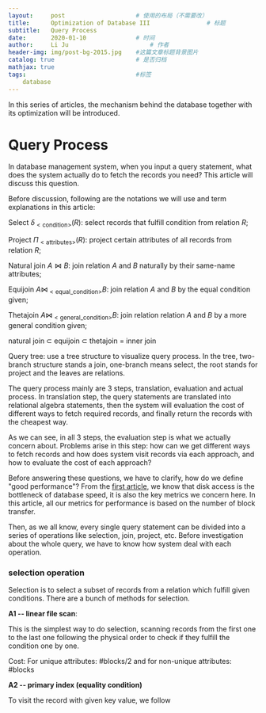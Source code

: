 ```yaml
---
layout:     post   				    # 使用的布局（不需要改）
title:      Optimization of Database III				# 标题 
subtitle:   Query Process
date:       2020-01-10 				# 时间
author:     Li Ju 						# 作者
header-img: img/post-bg-2015.jpg 	#这篇文章标题背景图片
catalog: true 						# 是否归档
mathjax: true
tags:								#标签
    database
---
```

In this series of articles, the mechanism behind the database together with its optimization will be introduced. 

# Query Process #
In database management system, when you input a query statement, what does the system actually do to fetch the records
you need? This article will discuss this question. 

Before discussion, following are the notations we will use and term explanations in this article: 

Select $\delta_{<\text{condition}>} (R)$: select records that fulfill condition from relation $R$; 

Project $\Pi_{<\text{attributes}>} (R)$: project certain attributes of all records from relation $R$; 

Natural join $A\bowtie B$: join relation $A$ and $B$ naturally by their same-name attributes; 

Equijoin $A\bowtie _{<\text {equal\_condition}>} B$: join relation $A$ and $B$ by the equal condition given; 

Thetajoin $A\bowtie _{<\text{general\_condition}>} B$: join relation relation $A$ and $B$ by a more general condition given; 

natural join $\subset$ equijoin $\subset$ thetajoin $=$ inner join

Query tree: use a tree structure to visualize query process. In the tree, two-branch structure stands a join, one-branch
means select, the root stands for project and the leaves are relations. 

The query process mainly are 3 steps, translation, evaluation and actual process. In translation step, the query statements
are translated into relational algebra statements, then the system will evaluation the cost of different ways to fetch required
records, and finally return the records with the cheapest way. 

As we can see, in all 3 steps, the evaluation step is what we actually concern about. Problems arise in this step:
how can we get different ways to fetch records and how does system visit records via each approach, and how to evaluate 
the cost of each approach? 

Before answering these questions, we have to clarify, how do we define "good performance"? From the 
[first article](https://li-ju666.github.io/2020/01/01/Optimization-of-database/), we know that disk access is 
the bottleneck of database speed, it is also the key metrics we concern here. In this article, all our metrics for 
performance is based on the number of block transfer. 

Then, as we all know, every single query statement can be divided into a series of operations like selection, join, project, etc. 
Before investigation about the whole query, we have to know how system deal with each operation. 

### selection operation ###
Selection is to select a subset of records from a relation which fulfill given conditions. There are a bunch of methods
for selection.
 
**A1 -- linear file scan**: 

This is the simplest way to do selection, scanning records from the first one to the last one following the physical order
to check if they fulfill the condition one by one. 

Cost: For unique attributes: #blocks/2 and for non-unique attributes: #blocks

**A2 -- primary index (equality condition)**

To visit the record with given key value, we follow 